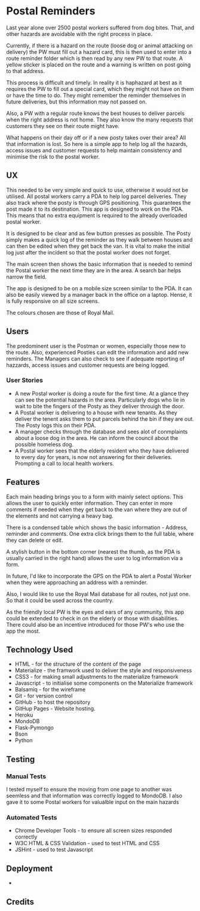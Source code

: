 # Postal Reminders
Last year alone over 2500 postal workers suffered from dog bites. That, and other hazards are avoidable 
with the right process in place.

Currently, if there is a hazard on the route (loose dog or animal attacking on delivery) the PW must 
fill out a hazard card, this is then used to enter into a route reminder folder which is then read by any new PW to that route. 
A yellow sticker is placed on the route and a warning is written on post going to that address.

This process is difficult and timely. In reality it is haphazard at best as it requires the PW to fill out a 
special card, which they might not have on them or have the time to do. They might remember the reminder themselves in future deliveries, 
but this information may not passed on. 

Also, a PW with a regular route knows the best houses to deliver parcels when the right address is not home. 
They also know the many requests that customers they see on their route might have. 

What happens on their day off or if a new posty takes over their area? All that information
is lost. So here is a simple app to help log all the hazards, access issues and customer requests 
to help maintain consistency and minimise the risk to the postal worker.

## UX
This needed to be very simple and quick to use, otherwise it would not be utilised. All postal workers 
carry a PDA to help log parcel deliveries. They also track where the posty is through GPS positioning. This 
guarantees the post made it to its destination. This app is designed to work on the PDA. This means 
that no extra equipment is required to the already overloaded postal worker.

It is designed to be clear and as few button presses as possible. The Posty simply makes a quick log of the 
reminder as they walk between houses and can then be edited when they get back the van. It is vital 
to make the initial log just after the incident so that the postal worker does not forget.

The main screen then shows the basic information that is needed to remind the Postal worker 
the next time they are in the area. A search bar helps narrow the field.

The app is designed to be on a mobile size screen similar to the PDA. It can also be easily viewed 
by a manager back in the office on a laptop. Hense, it is fully responsive on all size screens.

The colours chosen are those of Royal Mail.

## Users

The predominent user is the Postman or women, especially those new to the route. Also, experienced 
Posties can edit the information and add new reminders. The Managers can also check to see
if adequate reporting of hazzards, access issues and customer requests are being logged.

### User Stories
* A new Postal worker is doing a route for the first time. At a glance they can see the potential hazards in the area. Particularly dogs who lie in wait to bite the fingers of the Posty as they deliver throuigh the door.
* A Postal worker is delivering to a house with new tenants. As they deliver the tenent asks them to put parcels behind the bin if they are out. The Posty logs this on their PDA.
* A manager checks through the database and sees alot of conmplaints about a loose dog in the area. He can inform the council about the possible homeless dog.
* A Postal worker sees that the elderly resident who they have delivered to every day for years, is now not answering for their deliveries. Prompting a call to local health workers.

## Features
Each main heading brings you to a form with mainly select options. This allows the user to quickly enter information.
They can enter in more comments if needed when they get back to the van where they are out of the elements and not carrying a heavy bag.

There is a condensed table which shows the basic information - Address, reminder and comments. One extra click
brings them to the full table, where they can delete or edit. 

A stylish button in the bottom corner (nearest the thumb, as the PDA is usually carried in the right hand) allows 
the user to log information via a form.

In future, I'd like to incorporate the GPS on the PDA to alert a Postal Worker when they were approaching an address with a reminder.

Also, I would like to use the Royal Mail database for all routes, not just one. So that it could be used across the country.

As the friendly local PW is the eyes and ears of any cummunity, this app could be extended to check in on the elderly or those with disabilities. There could also be an incentive introduced for those PW's who use the app the most.

## Technology Used
* HTML - for the structure of the content of the page
* Materialize - the framwork used to deliver the style and responsiveness
* CSS3 - for making small adjustments to the materialize framework
* Javascript - to initialise some components on the Materialize framework
* Balsamiq - for the wireframe
* Git - for version control
* GitHub - to host the repository
* GitHup Pages - Website hosting.
* Heroku
* MondoDB
* Flask-Pymongo
* Bson
* Python

## Testing

### Manual Tests
I tested myself to ensure the moving from one page to another was seemless and that information
was correctly logged to MondoDB.
I also gave it to some Postal workers for valualble input on the main hazards

### Automated Tests
* Chrome Developer Tools - to ensure all screen sizes responded correctly
* W3C HTML & CSS Validation - used to test HTML and CSS
* JSHint - used to test Javascript

## Deployment
* 

## Credits
